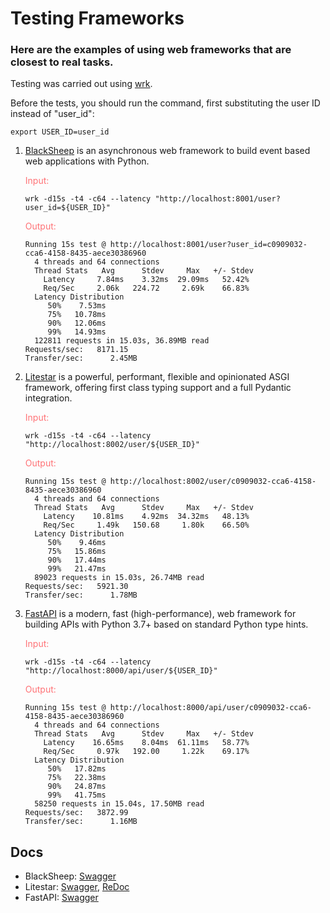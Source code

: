 # Testing Frameworks

### Here are the examples of using web frameworks that are closest to real tasks.

Testing was carried out using [wrk](https://github.com/wg/wrk).

Before the tests, you should run the command, first substituting the user ID instead of "user_id":

```shell
export USER_ID=user_id
```

1. [BlackSheep](https://github.com/Neoteroi/BlackSheep) is an asynchronous web framework to build event based web applications with Python.

   <span style="color: #FF7276" >Input:<span/>

   ```shell
   wrk -d15s -t4 -c64 --latency "http://localhost:8001/user?user_id=${USER_ID}"
   ```

   <span style="color: #FF7276" >Output:<span/>

   ```text
   Running 15s test @ http://localhost:8001/user?user_id=c0909032-cca6-4158-8435-aece30386960
     4 threads and 64 connections
     Thread Stats   Avg      Stdev     Max   +/- Stdev
       Latency     7.84ms    3.32ms  29.09ms   52.42%
       Req/Sec     2.06k   224.72     2.69k    66.83%
     Latency Distribution
        50%    7.53ms
        75%   10.78ms
        90%   12.06ms
        99%   14.93ms
     122811 requests in 15.03s, 36.89MB read
   Requests/sec:   8171.15
   Transfer/sec:      2.45MB
   ```
2. [Litestar](https://github.com/litestar-org/litestar) is a powerful, performant, flexible and opinionated ASGI framework, offering first class typing support and a full Pydantic integration.

   <span style="color: #FF7276" >Input:<span/>

   ```shell
   wrk -d15s -t4 -c64 --latency "http://localhost:8002/user/${USER_ID}"
   ```

   <span style="color: #FF7276" >Output:<span/>

   ```text
   Running 15s test @ http://localhost:8002/user/c0909032-cca6-4158-8435-aece30386960
     4 threads and 64 connections
     Thread Stats   Avg      Stdev     Max   +/- Stdev
       Latency    10.81ms    4.92ms  34.32ms   48.13%
       Req/Sec     1.49k   150.68     1.80k    66.50%
     Latency Distribution
        50%    9.46ms
        75%   15.86ms
        90%   17.44ms
        99%   21.47ms
     89023 requests in 15.03s, 26.74MB read
   Requests/sec:   5921.30
   Transfer/sec:      1.78MB
   ```
3. [FastAPI](https://github.com/tiangolo/fastapi) is a modern, fast (high-performance), web framework for building APIs with Python 3.7+ based on standard Python type hints.
   
   <span style="color: #FF7276" >Input:<span/>

   ```shell
   wrk -d15s -t4 -c64 --latency "http://localhost:8000/api/user/${USER_ID}"
   ```
   
   <span style="color: #FF7276" >Output:<span/>

   ```text
   Running 15s test @ http://localhost:8000/api/user/c0909032-cca6-4158-8435-aece30386960
     4 threads and 64 connections
     Thread Stats   Avg      Stdev     Max   +/- Stdev
       Latency    16.65ms    8.04ms  61.11ms   58.77%
       Req/Sec     0.97k   192.00     1.22k    69.17%
     Latency Distribution
        50%   17.82ms
        75%   22.38ms
        90%   24.87ms
        99%   41.75ms
     58250 requests in 15.04s, 17.50MB read
   Requests/sec:   3872.99
   Transfer/sec:      1.16MB
   ```

## Docs
* BlackSheep: [Swagger](http://localhost:8001/docs#/)
* Litestar: [Swagger](http://localhost:8002/schema/swagger#/), [ReDoc](http://localhost:8002/schema/redoc#/)
* FastAPI: [Swagger](http://localhost:8000/api/openapi#/)
